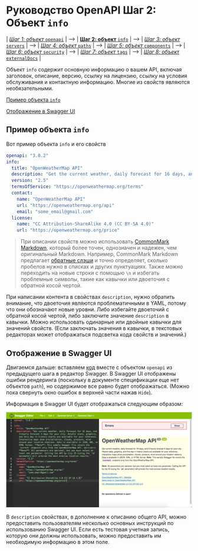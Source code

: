# Руководство OpenAPI Шаг 2: Объект `info`

| [*Шаг 1: объект* `openapi`](step1-openapi-object.md) | --> | [**Шаг 2: объект** `info`](step2-info-object.md) | --> | [*Шаг 3: объект* `servers`](step3-servers-object.md) | --> | [*Шаг 4: объект* `paths`](step4-paths-object.md) | --> | [*Шаг 5: объект* `components`](step5-components-object.md) | --> | [*Шаг 6: объект* `security`](step6-security-object.md) | --> | [*Шаг 7: объект* `tags`](step7-tags-object.md) | --> | [*Шаг 8: объект* `externalDocs`](step8-externalDocs-object.md) |

Объект `info` содержит основную информацию о вашем API, включая заголовок, описание, версию, ссылку на лицензию, ссылку на условия обслуживания и контактную информацию. Многие из свойств являются необязательными.

[Пример объекта `info`](#sample)

[Отображение в Swagger UI](#appearance)

<a name="sample"></a>
## Пример объекта `info`

Вот пример объекта `info` и его свойств

```yaml
openapi: "3.0.2"
info:
  title: "OpenWeatherMap API"
  description: "Get the current weather, daily forecast for 16 days, and a three-hour-interval forecast for 5 days for your city. Helpful stats, graphics, and this day in history charts are available for your reference. Interactive maps show precipitation, clouds, pressure, wind around your location stations. Data is available in JSON, XML, or HTML format. **Note**: This sample Swagger file covers the `current` endpoint only from the OpenWeatherMap API. <br/><br/> **Note**: All parameters are optional, but you must select at least one parameter. Calling the API by city ID (using the `id` parameter) will provide the most precise location results."
  version: "2.5"
  termsOfService: "https://openweathermap.org/terms"
  contact:
    name: "OpenWeatherMap API"
    url: "https://openweathermap.org/api"
    email: "some_email@gmail.com"
  license:
    name: "CC Attribution-ShareAlike 4.0 (CC BY-SA 4.0)"
    url: "https://openweathermap.org/price"
```

> При описании свойств можно использовать [CommonMark Markdown](https://spec.commonmark.org/0.27/), который  более точен, однозначен и надежен, чем оригинальный Markdown. Например, CommonMark Markdown предлагает [обратные слэши](https://spec.commonmark.org/0.27/#backslash-escapes) и точно определяет, сколько пробелов нужно в списках и других пунктуациях. Также можно переходить на новые строки с помощью `\n` и избегать проблемные символы, такие как кавычки или двоеточия с обратной косой чертой.

При написании контента в свойствах `description`, нужно обратить внимание, что двоеточия являются проблематичными в YAML, потому что они обозначают новые уровни. Либо избегайте двоеточий с обратной косой чертой, либо заключите значение `description` в кавычки. Можно использовать одинарные или двойные кавычки для значений свойств. (Если заключать значения в кавычки, в текстовых редакторах может отображаться подсветка кода свойств и значений.)

<a name="appearance"></a>
## Отображение в Swagger UI

Двигаемся дальше: вставляем [код](#sample) вместе с объектом `openapi` из предыдущего шага в редактор Swagger. В Swagger UI отображены ошибки рендеринга (поскольку в документе спецификации еще нет объектов `path`), но содержимое все равно будет отображаться. (Можно пока свернуть окно ошибок в верхней части нажав `Hide`).

Информация в Swagger UI будет отображаться следующим образом:

![info](img/6.png)

В `description` свойствах, в дополнение к описанию общего API, можно предоставить пользователям несколько основных инструкций по использованию Swagger UI. Если есть тестовая учетная запись, которую они должны использовать, можно предоставить им необходимую информацию в этом поле.
